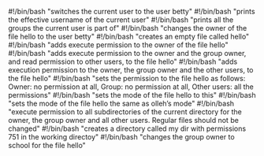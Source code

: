 #!/bin/bash
"switches the current user to the user betty"
#!/bin/bash
"prints the effective username of the current user"
#!/bin/bash
"prints all the groups the current user is part of"
#!/bin/bash
"changes the owner of the file hello to the user betty"
#!/bin/bash
"creates an empty file called hello"
#!/bin/bash
"adds execute permission to the owner of the file hello"
#!/bin/bash
"adds execute permission to the owner and the group owner, and read permission to other users, to the file hello"
#!/bin/bash
"adds execution permission to the owner, the group owner and the other users, to the file hello"
#!/bin/bash
"sets the permission to the file hello as follows: Owner: no permission at all, Group: no permission at all, Other users: all the permissions"
#!/bin/bash
"sets the mode of the file hello to this"
#!/bin/bash
"sets the mode of the file hello the same as olleh’s mode"
#!/bin/bash
"execute permission to all subdirectories of the current directory for the owner, the group owner and all other users. Regular files should not be changed"
#!/bin/bash
"creates a directory called my dir with permissions 751 in the working directoy"
#!/bin/bash
"changes the group owner to school for the file hello"


